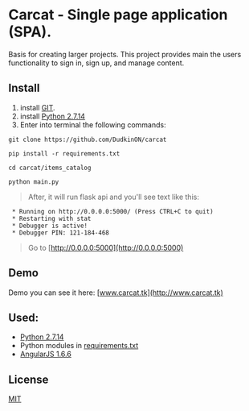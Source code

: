 # Carcat - Single page application (SPA). 

Basis for creating larger projects. This project provides 
main the users functionality to sign in, sign up, and manage content.

## Install
1. install  [GIT](https://git-scm.com/downloads).
2. install [Python 2.7.14](https://www.python.org/downloads/release/python-2714/)
2. Enter into terminal the following commands:

```git
git clone https://github.com/DudkinON/carcat
```
```
pip install -r requirements.txt
```
```
cd carcat/items_catalog
```

```
python main.py 
```

> After, it will run flask api and you'll see text like this:

```
 * Running on http://0.0.0.0:5000/ (Press CTRL+C to quit)
 * Restarting with stat
 * Debugger is active!
 * Debugger PIN: 121-184-468
```

> Go to [http://0.0.0.0:5000](http://0.0.0.0:5000)

## Demo
Demo you can see it here: [www.carcat.tk](http://www.carcat.tk)

## Used:

* [Python 2.7.14](https://www.python.org/downloads/release/python-2714/)
* Python modules in [requirements.txt](requirements.txt)
* [AngularJS 1.6.6](https://angularjs.org/)

## License

[MIT](LICENSE)